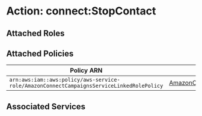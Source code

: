 # Action: connect:StopContact

## Attached Roles

## Attached Policies

| Policy ARN | Policy Name |
|------------|-------------|
| `arn:aws:iam::aws:policy/aws-service-role/AmazonConnectCampaignsServiceLinkedRolePolicy` | [AmazonConnectCampaignsServiceLinkedRolePolicy](../policies.md#amazonconnectcampaignsservicelinkedrolepolicy) |

## Associated Services

